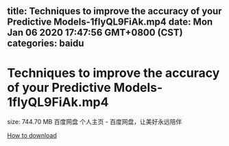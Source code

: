 
title: Techniques to improve the accuracy of your Predictive Models-1fIyQL9FiAk.mp4
date: Mon Jan 06 2020 17:47:56 GMT+0800 (CST)    
categories: baidu
---

# Techniques to improve the accuracy of your Predictive Models-1fIyQL9FiAk.mp4
size: 744.70 MB
 百度网盘 个人主页 - 百度网盘，让美好永远陪伴
 

[How to download](https://bpcam.bemobtrk.com/go/2ceec3aa-1ca2-46d6-b9ff-aaa5c184517c?jno=1007)